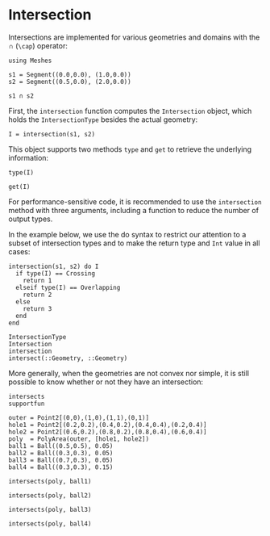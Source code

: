 # Intersection

Intersections are implemented for various geometries and domains
with the ∩ (`\cap`) operator:

```@example intersection
using Meshes

s1 = Segment((0.0,0.0), (1.0,0.0))
s2 = Segment((0.5,0.0), (2.0,0.0))

s1 ∩ s2
```

First, the `intersection` function computes the `Intersection` object,
which holds the `IntersectionType` besides the actual geometry:

```@example intersection
I = intersection(s1, s2)
```

This object supports two methods `type` and `get` to retrieve
the underlying information:

```@example intersection
type(I)
```

```@example intersection
get(I)
```

For performance-sensitive code, it is recommended to use the `intersection`
method with three arguments, including a function to reduce the number of
output types.

In the example below, we use the do syntax to restrict our attention to a
subset of intersection types and to make the return type and `Int` value
in all cases:

```@example intersection
intersection(s1, s2) do I
  if type(I) == Crossing
    return 1
  elseif type(I) == Overlapping
    return 2
  else
    return 3
  end
end
```

```@docs
IntersectionType
Intersection
intersection
intersect(::Geometry, ::Geometry)
```

More generally, when the geometries are not convex nor simple,
it is still possible to know whether or not they have an intersection:

```@docs
intersects
supportfun
```

```@example intersection
outer = Point2[(0,0),(1,0),(1,1),(0,1)]
hole1 = Point2[(0.2,0.2),(0.4,0.2),(0.4,0.4),(0.2,0.4)]
hole2 = Point2[(0.6,0.2),(0.8,0.2),(0.8,0.4),(0.6,0.4)]
poly  = PolyArea(outer, [hole1, hole2])
ball1 = Ball((0.5,0.5), 0.05)
ball2 = Ball((0.3,0.3), 0.05)
ball3 = Ball((0.7,0.3), 0.05)
ball4 = Ball((0.3,0.3), 0.15)

intersects(poly, ball1)
```

```@example intersection
intersects(poly, ball2)
```

```@example intersection
intersects(poly, ball3)
```

```@example intersection
intersects(poly, ball4)
```
